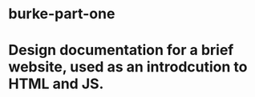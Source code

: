 # burke-part-one
# Design documentation for a brief website, used as an introdcution to HTML and JS.
